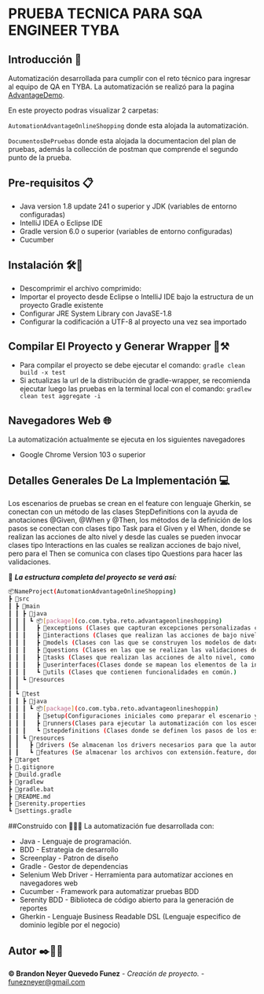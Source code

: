 # **PRUEBA TECNICA PARA SQA ENGINEER TYBA**

## Introducción 📖
Automatización desarrollada para cumplir con el reto técnico para ingresar al equipo de QA en TYBA.
La automatización se realizó para la pagina [AdvantageDemo](https://www.advantageonlineshopping.com/#/).

En este proyecto podras visualizar 2 carpetas:

```AutomationAdvantageOnlineShopping``` donde esta alojada la automatización.

```DocumentosDePruebas``` donde esta alojada la documentacion del plan de pruebas, además la collección de postman que comprende el segundo punto de la prueba.


## Pre-requisitos 📋
- Java version 1.8 update 241 o superior y JDK (variables de entorno configuradas)
- IntelliJ IDEA  o Eclipse IDE  
- Gradle version 6.0 o superior (variables de entorno configuradas)
- Cucumber


## Instalación 🛠️🔩
- Descomprimir el archivo comprimido:
- Importar el proyecto desde Eclipse o IntelliJ IDE bajo la estructura de un proyecto Gradle existente 
- Configurar JRE System Library con JavaSE-1.8
- Configurar la codificación a UTF-8 al proyecto una vez sea importado

## Compilar El Proyecto y Generar Wrapper 🚧⚒️ 
- Para compilar el proyecto se debe ejecutar el comando:
```gradle clean build -x test```
- Si actualizas la url de la distribución de gradle-wrapper, se recomienda ejecutar luego las pruebas en la terminal local con el comando: 
```gradlew clean test aggregate -i```

## Navegadores Web 🌐
La automatización actualmente se ejecuta en los siguientes navegadores
- Google Chrome Version 103 o superior

## Detalles Generales De La Implementación  💻
Los escenarios de pruebas se crean en el feature con lenguaje Gherkin, se conectan con un método de las clases StepDefinitions con la ayuda de anotaciones @Given, @When y @Then, los métodos de la definición de los pasos se conectan con clases tipo Task para el Given y el When, donde se realizan las acciones de alto nivel y desde las cuales se pueden invocar clases tipo Interactions en las cuales se realizan acciones de bajo nivel, pero para el Then se comunica con clases tipo Questions para hacer las validaciones.


🚧 **_La estructura completa del proyecto se verá así:_**

   ```bash
   📦NameProject(AutomationAdvantageOnlineShopping)
   ┣ 📂src
   ┃ ┣ 📂main
   ┃ ┃ ┣ 📂java
   ┃ ┃ ┃ ┗ 📦[package](co.com.tyba.reto.advantageonlineshopping)
   ┃ ┃ ┃   ┣ 📂exceptions (Clases que capturan excepciones personalizadas cuando falla la automatización y no encuentra un campo esperado.
   ┃ ┃ ┃   ┣ 📂interactions (Clases que realizan las acciones de bajo nivel, como lo es escribir texto en campos, hacer clicks, entre otros.) 
   ┃ ┃ ┃   ┣ 📂models (Clases con las que se construyen los modelos de datos) 
   ┃ ┃ ┃   ┣ 📂questions (Clases en las que se realizan las validaciones de los escenarios)
   ┃ ┃ ┃   ┣ 📂tasks (Clases que realizan las acciones de alto nivel, como ingresar datos de un formulario, etc.)
   ┃ ┃ ┃   ┣ 📂userinterfaces(Clases donde se mapean los elementos de la interfaz de usuario, es decir los elementos web.) 
   ┃ ┃ ┃   ┗ 📂utils (Clases que contienen funcionalidades en común.)
   ┃ ┃ ┗ 📂resources
   ┃ ┃ 
   ┃ ┗ 📂test
   ┃ ┃ ┣ 📂java
   ┃ ┃ ┃ ┗ 📦[package](co.com.tyba.reto.advantageonlineshoppin) 
   ┃ ┃ ┃   ┣ 📂setup(Configuraciones iniciales como preparar el escenario y como la definicion de datos) 
   ┃ ┃ ┃   ┣ 📂runners(Clases para ejecutar la automatización con los escenarios indicados en el feature.)
   ┃ ┃ ┃   ┗ 📂stepdefinitions (Clases donde se definen los pasos de los escenarios a ejecutar en la automatización.)
   ┃ ┃ ┗ 📂resources
   ┃ ┃   ┣ 📂drivers (Se almacenan los drivers necesarios para que la automatización puede ejecutarse en los navegadores web.)
   ┃ ┃   ┗ 📂features (Se almacenar los archivos con extensión.feature, donde se redactan las historias de usuario.)
   ┣ 📂target
   ┣ 📜.gitignore
   ┣ 📜build.gradle
   ┣ 📜gradlew
   ┣ 📜gradle.bat
   ┣ 📜README.md
   ┣ 📜serenity.properties
   ┗ 📜settings.gradle
```

##Construido con 👨🏻‍💻
 La automatización fue desarrollada con:
 - Java - Lenguaje de programación.
 - BDD - Estrategia de desarrollo
 - Screenplay - Patron de diseño
 - Gradle - Gestor de dependencias
 - Selenium Web Driver - Herramienta para  automatizar acciones en navegadores web
 - Cucumber - Framework para automatizar pruebas BDD
 - Serenity BDD - Biblioteca de código abierto para la generación de reportes
 - Gherkin - Lenguaje Business Readable DSL (Lenguaje especifico de dominio legible por el negocio)

## Autor ✒️👨🏻‍
 **©️ Brandon Neyer Quevedo Funez** - *Creación de proyecto.* - [funezneyer@gmail.com](#bquevedo)

